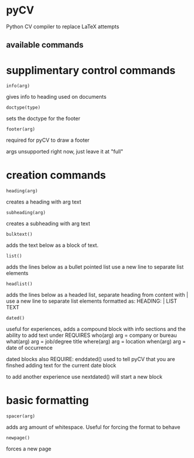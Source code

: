 # pyCV
Python CV compiler to replace LaTeX attempts

## available commands
# supplimentary control commands
    info(arg)
gives info to heading used on documents

    doctype(type)
sets the doctype for the footer 

    footer(arg)
required for pyCV to draw a footer

args unsupported right now, just leave it at "full"

# creation commands
    heading(arg)
creates a heading with arg text

    subheading(arg)
creates a subheading with arg text

    bulktext()
adds the text below as a block of text.

    list()
adds the lines below as a bullet pointed list
use a new line to separate list elements

    headlist()
adds the lines below as a headed list, separate heading from content with |
use a new line to separate list elements
formatted as:
HEADING: | LIST TEXT

    dated()
useful for experiences, adds a compound block with info sections and the ability to add text under
REQUIRES
    who(arg)   arg = company or bureau
    what(arg)  arg = job/degree title
    where(arg) arg = location
    when(arg)  arg = date of occurrence

dated blocks also REQUIRE:
    enddated()
used to tell pyCV that you are finshed adding text for the current date block

to add another experience use
    nextdated()
will start a new block

# basic formatting
    spacer(arg)
adds arg amount of whitespace. Useful for forcing the format to behave

    newpage()
forces a new page